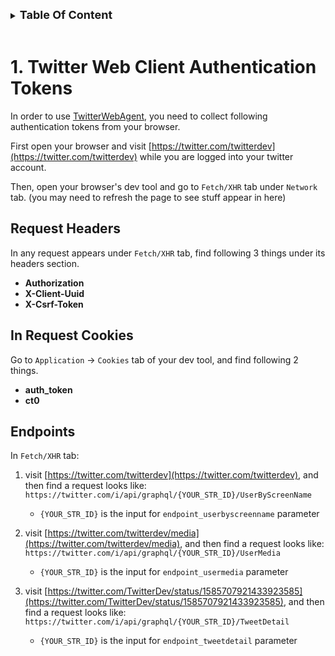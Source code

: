 
<details>

<summary><strong style="font-size:large;">
Table Of Content
</strong></summary>

* [1. Twitter Web Client Authentication Tokens](#1-twitter-web-client-authentication-tokens)
  * [Request Headers](#request-headers)
  * [In Request Cookies](#in-request-cookies)
  * [Endpoints](#endpoints)

</details>

<br>


# 1. Twitter Web Client Authentication Tokens

In order to use [TwitterWebAgent](./Agents.md#6-class-twitterwebagent), you need to collect following authentication tokens from your browser.

First open your browser and visit [https://twitter.com/twitterdev](https://twitter.com/twitterdev) while you are logged into your twitter account.

Then, open your browser's dev tool and go to `Fetch/XHR` tab under `Network` tab. (you may need to refresh the page to see stuff appear in here)

## Request Headers

In any request appears under `Fetch/XHR` tab, find following 3 things under its headers section.

* **Authorization**
* **X-Client-Uuid**
* **X-Csrf-Token**


## In Request Cookies

Go to `Application` -> `Cookies` tab of your dev tool, and find following 2 things.

* **auth_token**
* **ct0**

## Endpoints

In `Fetch/XHR` tab:

1. visit [https://twitter.com/twitterdev](https://twitter.com/twitterdev), and then find a request looks like: `https://twitter.com/i/api/graphql/{YOUR_STR_ID}/UserByScreenName`
   * `{YOUR_STR_ID}` is the input for `endpoint_userbyscreenname` parameter

2. visit [https://twitter.com/twitterdev/media](https://twitter.com/twitterdev/media), and then find a request looks like: `https://twitter.com/i/api/graphql/{YOUR_STR_ID}/UserMedia`
   * `{YOUR_STR_ID}` is the input for `endpoint_usermedia` parameter

3. visit [https://twitter.com/TwitterDev/status/1585707921433923585](https://twitter.com/TwitterDev/status/1585707921433923585), and then find a request looks like: `https://twitter.com/i/api/graphql/{YOUR_STR_ID}/TweetDetail`
   * `{YOUR_STR_ID}` is the input for `endpoint_tweetdetail` parameter

